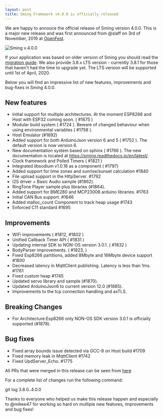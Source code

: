 ```yaml
---
layout: post
title: Sming Framework v4.0.0 is officially released
---
```


We are happy to annouce the official release of Sming version 4.0.0. This is a major new release and was first announced from @slaff on 3rd of November, 2019 at [OpenFest](http://d.linux-bg.org/index.php?folder=fest%2Fopenfest-2019%2FSming-v.4.0.0). 

![Sming v.4.0.0](http://d.linux-bg.org/download//fest/openfest-2019/Sming-v.4.0.0//.thumbs/vga_NKN_9015.jpeg "Sming v.4.0.0 is announced by @slaff")


If your application was based on older version of Sming you should read the [migration guide](https://sming.readthedocs.io/en/latest/upgrading/index.html). We also provide 3.8.x LTS version - currently 3.8.1 for those that haven't had the time to upgrade yet. The LTS version will be supported until 1st of April, 2020.

Below you will find an impressive list of new features, improvements and bug-fixes in Sming 4.0.0.

New features
------------
- Initial support for multiple architectures. At the moment ESP8266 and Host with ESP32 coming soon. ( #1675 ) 
- Modular build system ( #1724 ). Beware of changed behaviour when using environmental variables ( #1758 ). 
- Host Emulator (#1692)
- Added support for both ArduinoJson version 6 and 5 ( #1752 ). The default version is now version 6.
- New documentation system based on sphinx ( #1766 ).  The new documentation is located at https://sming.readthedocs.io/en/latest/.
- Clock framework and Polled Timers ( #1821 )
- Integrated libsodium v1.0.18 as a component ( #1797)
- Added support for time zones and sunrise/sunset calculation #1840
- File upload support in the HttpServer. #1792
- I2S driver + Basic Audio sample (#1862).
- RingTone Player sample plus libraries (#1864).
- Added support for BME280 and MCP23008 arduino libraries. #1763
- Initial CAN Bus support. #1646
- Added malloc_count Component to track heap usage #1743
- Enforced C11 standard #1695

Improvements
------------
- WiFi improvements ( #1812, #1802 )
- Unified Callback Timer API ( #1831 )
- Updating internal SDK to NON-OS version 3.0.1. ( #1832 )
- BodyParser improvements. ( #1823,  )
- Fixed Esp8266 partitions, added 8Mbyte and 16Mbyte device support #1800
- Decreased latency in MqttClient publishing. Latency is less than 1ms. #1761 
- Fixed custom heap #1745
- Updated servo library and sample (#1870).
- Updated ArduinoJson6 to current version 12.0 (#1885).
- Improvements to the tcp connection handling and axTLS.

Breaking Changes
----------------
- For Architecture:Esp8266 only NON-OS SDK version 3.0.1 is officially supported (#1878).


Bug fixes
-------------
- Fixed array bounds issue detected via GCC-8 on Host build #1709
- Fixed memory leak in MqttClient #1742
- Fixed UpdServer_Echo. #1775

All PRs that were merged in this release can be seen from [here](https://github.com/SmingHub/Sming/milestone/21?closed=1)

For a complete list of changes run the following command:

git log 3.8.0..4.0.0

Thanks to everyone who helped us make this release happen and especially to @mikee47 for working so hard on multiple new features, improvements and bug fixes!
